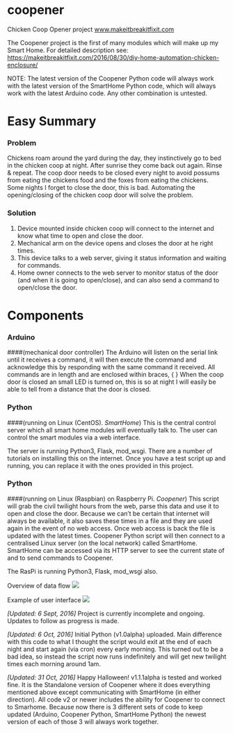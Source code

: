 # coopener
Chicken Coop Opener project
www.makeitbreakitfixit.com

The Coopener project is the first of many modules which will make up my
Smart Home.
For detailed description see: https://makeitbreakitfixit.com/2016/08/30/diy-home-automation-chicken-enclosure/

NOTE: The latest version of the Coopener Python code will always work with the latest version of the SmartHome Python code, which will always work with the latest Arduino code. Any other combination is untested.

# Easy Summary
### Problem
Chickens roam around the yard during the day, they instinctively go to bed in the chicken coop at night. After sunrise they come back out again. Rinse & repeat. The coop door needs to be closed every night to avoid possums from eating the chickens food and the foxes from eating the chickens. Some nights I forget to close the door, this is bad. Automating the opening/closing of the chicken coop door will solve the problem.

### Solution
1. Device mounted inside chicken coop will connect to the internet and know what time to open and close the door.
2. Mechanical arm on the device opens and closes the door at he right times.
3. This device talks to a web server, giving it status information and waiting for commands.
4. Home owner connects to the web server to monitor status of the door (and when it is going to open/close), and can also send a command to open/close the door.

# Components
### Arduino
####(mechanical door controller)
The Arduino will listen on the serial link until it receives a command, it will 
then execute the command and acknowledge this by responding with the same command
it received.
All commands are <rcvChars> in length and are enclosed within braces, { }
When the coop door is closed an small LED is turned on, this is so at night
I will easily be able to tell from a distance that the door is closed.

### Python
####(running on Linux (CentOS). _SmartHome_)
This is the central control server which all smart home modules will eventually talk to. The user can control the smart modules via a web interface.

The server is running Python3, Flask, mod_wsgi. There are a number of tutorials on installing this on the internet. Once you have a test script up and running, you can replace it with the ones provided in this project.

### Python
####(running on Linux (Raspbian) on Raspberry Pi. _Coopener_)
This script will grab the civil twilight hours from the web, parse this data and use it to open and close the door. Because we can’t be certain that internet will always be available, it also saves these times in a file and they are used again in the event of no web access. Once web access is back the file is updated with the latest times.
Coopener Python script will then connect to a centralised Linux server (on the local network) called SmartHome. SmartHome can be accessed via its HTTP server to see the current state of and to send commands to Coopener.

The RasPi is running Python3, Flask, mod_wsgi also.

Overview of data flow
<img src="https://makeitbreakitfixit.files.wordpress.com/2016/10/flow.jpg">

Example of user interface
<img src="https://makeitbreakitfixit.files.wordpress.com/2016/10/coopener.jpg?w=524&h=932">

*[Updated: 6 Sept, 2016]*
Project is currently incomplete and ongoing. Updates to follow as progress is made.

*[Updated: 6 Oct, 2016]*
Initial Python (v1.0alpha) uploaded. Main difference with this code to what I thought the script would exit at the end of each night and start again (via cron) every early morning. This turned out to be a bad idea, so instead the script now runs indefinitely and will get new twilight times each morning around 1am.

*[Updated: 31 Oct, 2016]*
Happy Halloween!
v1.1.1alpha is tested and worked fine. It is the Standalone version of Coopener where it does everything mentioned above except communicating with SmartHome (in either direction).
All code v2 or newer includes the ability for Coopener to connect to Smarhome. Because now there is 3 different sets of code to keep updated (Arduino, Coopener Python, SmartHome Python) the newest version of each of those 3 will always work together.
